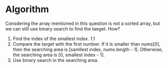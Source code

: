 # Algorithm
Consdering the array mentioned in this question is not a sorted array, but we can still use binary search to find the taeget. How?
1. Find the index of the smallest index.
  1.1 
2. Compare the target with the first number. If it is smaller than nums\[0\], then the searching area is \[samllest index, nums.length - 1\]. Otherwise, the searching area is \[0, smallest index - 1\].
3. Use binary search in the searching area.
